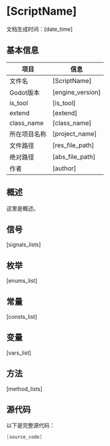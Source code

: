 # [ScriptName]

文档生成时间：[date_time]

## 基本信息

| 项目         | 信息            |
| ------------ | --------------- |
| 文件名       | [ScriptName]    |
| Godot版本      | [engine_version]       |
| is_tool      | [is_tool]       |
| extend       | [extend]        |
| class_name   | [class_name]    |
| 所在项目名称 | [project_name]  |
| 文件路径     | [res_file_path] |
| 绝对路径     | [abs_file_path] |
| 作者         | [author]        |

## 概述

这里是概述。

## 信号

[signals_lists]

## 枚举

[enums_list]

## 常量

[consts_list]

## 变量

[vars_list]

## 方法

[method_lists]

## 源代码

以下是完整源代码：

```swift
[source_code]
```

